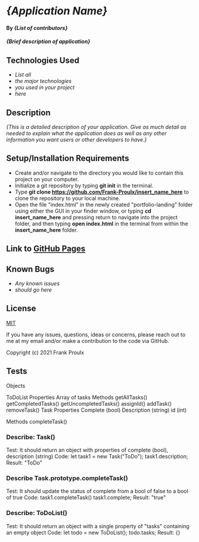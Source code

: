 # _{Application Name}_

#### By _**{List of contributors}**_

#### _{Brief description of application}_

## Technologies Used

* _List all_
* _the major technologies_
* _you used in your project_
* _here_

## Description

_{This is a detailed description of your application. Give as much detail as needed to explain what the application does as well as any other information you want users or other developers to have.}_

## Setup/Installation Requirements

* Create and/or navigate to the directory you would like to contain this project on your computer.
* Initialize a git repository by typing **git init** in the terminal.
* Type **git clone https://github.com/Frank-Proulx/insert_name_here** to clone the repository to your local machine.
* Open the file "index.html" in the newly created "portfolio-landing" folder using either the GUI in your finder window, or typing **cd insert_name_here** and pressing return to navigate into the project folder, and then typing **open index.html** in the terminal from within the **insert_name_here** folder.  

## Link to [GitHub Pages](https://frank-proulx.github.io//)

## Known Bugs

* _Any known issues_
* _should go here_

## License

[MIT](https://opensource.org/licenses/MIT)

If you have any issues, questions, ideas or concerns, please reach out to me at my email and/or make a contribution to the code via GitHub.

Copyright (c) 2021 Frank Proulx

## Tests

Objects

ToDoList
  Properties
    Array of tasks
  Methods
    getAllTasks()
    getCompletedTasks()
    getUncompletedTasks()
    assignId()
    addTask()
    removeTask()
Task
  Properties
    Complete (bool)
    Description (string)
    id (int)

  Methods
    completeTask()

### Describe: Task()
Test: It should return an object with properties of complete (bool), description (string)
Code: 
    let task1 = new Task("ToDo");
    task1.description;
Result: "ToDo"

### Describe Task.prototype.completeTask()
Test: It should update the status of complete from a bool of false to a bool of true
Code: 
    task1.completeTask()
    task1.complete;
Result: "true"

### Describe: ToDoList()
Test: It should return an object with a single property of "tasks" containing an empty object
Code:
    let todo = new ToDoList();
    todo.tasks;
Result: {}